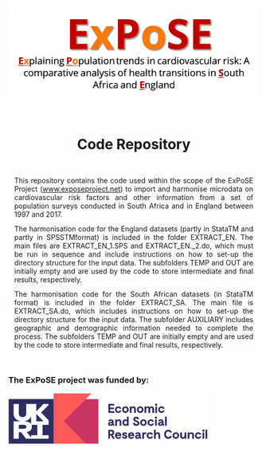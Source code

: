 <br/>
<br/>
<center><img src="img/Logo_text_1.png" all = "Project Logo"/></center>
<br/>
<br/>
<center><h1>Code Repository</h1></center>
<br/>
<p style = 'margin:12px; text-align: justify;'>
This repository contains the code used within the scope of the ExPoSE Project (<a href = "https://www.exposeproject.net">www.exposeproject.net</a>) to import and harmonise microdata on cardiovascular risk factors and other information from a set of population surveys conducted in South Africa and in England between 1997 and 2017.
</p>
<p style = 'margin:12px; text-align: justify;'> 
The harmonisation code for the England datasets (partly in Stata<superscript>TM</superscript> and partly in SPSS<superscript>TM</superscript>format) is included in the folder EXTRACT_EN. 
The main files are EXTRACT_EN_1.SPS and EXTRACT_EN._2.do, which must be run in sequence and include instructions on how to set-up the directory structure for the input data. The subfolders TEMP and OUT are initially empty and are used by the code to store intermediate and final results, respectively. 
</p>
<p style = 'margin:12px; text-align: justify;'> 
The harmonisation code for the South African datasets (in Stata<superscript>TM</superscript> format) is included in the folder EXTRACT_SA. 
The main file is EXTRACT_SA.do, which includes instructions on how to set-up the directory structure for the input data. The subfolder AUXILIARY includes 
geographic and demographic information needed to complete the process. The subfolders TEMP and OUT are initially empty and are used by the code to store intermediate and final results, respectively. 
</p>
<br/>
<h3> The ExPoSE project was funded by:</h3><img src="img/UKRI.png" all = "UKRI-ESRC Logo" width="400"/>

